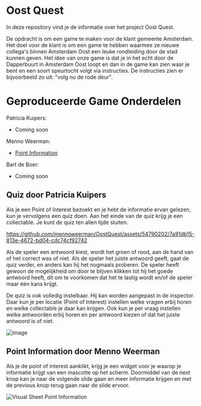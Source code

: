 # Oost Quest

In deze repository vind je de informatie over het project Oost Quest.

De opdracht is om een game te maken voor de klant gemeente Amsterdam. Het doel voor de klant is om een game te hebben waarmee ze nieuwe collega's binnen Amsterdam Oost een leuke rondleiding door de stad kunnen geven.
Het idee van onze game is dat je in het echt door de Dapperbuurt in Amsterdam Oost loopt en dan in de game kan zien waar je bent en een soort speurtocht volgt via instructies. De instructies zien er bijvoorbeeld zo uit: "volg nu de rode deur". 

# Geproduceerde Game Onderdelen

Patricia Kuipers:
  * Coming soon
  
Menno Weerman:
  * [Point Information](https://github.com/mennoweerman/OostQuest/tree/feature/Menno/LocationInfo)

Bart de Boer:
  * Coming soon

## Quiz door Patricia Kuipers

Als je een Point of Interest bezoekt en je hebt de informatie ervan gelezen, kun je vervolgens een quiz doen. Aan het einde van de quiz krijg je een collectable. Je kunt de quiz ten allen tijde sluiten. 

https://github.com/mennoweerman/OostQuest/assets/54790202/7a91db15-813e-4672-bd04-cdc74cf92742

Als de speler een antwoord kiest, wordt het groen of rood, aan de hand van of het correct was of niet. Als de speler het juiste antwoord geeft, gaat de quiz verder, en anders kan hij het nogmaals proberen. De speler heeft gewoon de mogelijkheid om door te blijven klikken tot hij het goede antwoord heeft, dit om te voorkomen dat het te lastig wordt en/of de speler maar één kans krijgt. 

De quiz is ook volledig instelbaar. Hij kan worden aangepast in de inspector. Daar kun je per locatie (Point of Interest) instellen welke vragen erbij horen en welke collectable je daar kan krijgen. Ook kun je per vraag instellen welke antwoorden erbij horen en per antwoord kiezen of dat het juiste antwoord is of niet. 

![image](https://github.com/mennoweerman/OostQuest/assets/54790202/96603f7d-7aac-4784-9e15-09d9f318ae83)


## Point Information door Menno Weerman

Als je de point of interest aanklikt, krijg je een widget voor je waarop je informatie krijgt van een mascotte op het scherm. Doormiddel van de next knop kan je naar de volgende slide gaan en meer informatie krijgen en met de previous knop terug gaan naar de slide ervoor.

![Visual Sheet Point Information](https://github.com/mennoweerman/OostQuest/assets/70953228/2c3aec7a-5492-426b-9afd-2e60cb7e2ae2)


